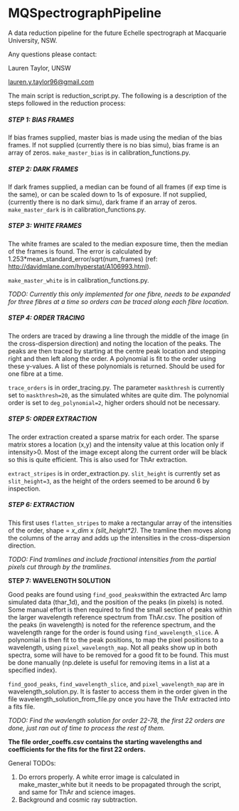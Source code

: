 # MQSpectrographPipeline
A data reduction pipeline for the future Echelle spectrograph at Macquarie University, NSW.

Any questions please contact: 

Lauren Taylor, UNSW

lauren.y.taylor96@gmail.com



The main script is reduction_script.py. The following is a description of the steps followed in the reduction process:

##### STEP 1: BIAS FRAMES

If bias frames supplied, master bias is made using the median of the bias frames. 
If not supplied (currently there is no bias simu), bias frame is an array of zeros.
`make_master_bias` is in calibration_functions.py.

##### STEP 2: DARK FRAMES

If dark frames supplied, a median can be found of all frames (if exp time is the same),
or can be scaled down to 1s of exposure.
If not supplied, (currently there is no dark simu), dark frame if an array of zeros.
`make_master_dark` is in calibration_functions.py.

##### STEP 3: WHITE FRAMES

The white frames are scaled to the median exposure time, then the median of the frames is found. The error is calculated by 1.253*mean_standard_error/sqrt(num_frames) (ref: http://davidmlane.com/hyperstat/A106993.html). 

`make_master_white` is in calibration_functions.py.

*TODO: Currently this only implemented for one fibre, needs to be expanded for three fibres at a time so orders can be traced along each fibre location.*

##### STEP 4: ORDER TRACING

The orders are traced by drawing a line through the middle of the image (in the cross-dispersion direction) and noting the location of the peaks. The peaks are then traced by starting at the centre peak location and stepping right and then left along the order. A polynomial is fit to the order using these y-values. A list of these polynomials is returned. Should be used for one fibre at a time. 

`trace_orders` is in order_tracing.py. The parameter `maskthresh` is currently set to `maskthresh=20`, as the simulated whites are quite dim. The polynomial order is set to `deg_polynomial=2`, higher orders should not be necessary.

##### STEP 5: ORDER EXTRACTION

The order extraction created a sparse matrix for each order. The sparse matrix stores a location (x,y) and the intensity value at this location only if intensity>0. Most of the image except along the current order will be black so this is quite efficient. This is also used for ThAr extraction.

`extract_stripes` is in order_extraction.py. `slit_height` is currently set as `slit_height=3`, as the height of the orders seemed to be around 6 by inspection.

##### STEP 6: EXTRACTION

This first uses `flatten_stripes` to make a rectangular array of the intensities of the order, shape = *x_dim* x *(slit_height\*2)*. The tramline then moves along the columns of the array and adds up the intensities in the cross-dispersion direction. 

*TODO: Find tramlines and include fractional intensities from the partial pixels cut through by the tramlines.*



**STEP 7: WAVELENGTH SOLUTION**

Good peaks are found using `find_good_peaks`within the extracted Arc lamp simulated data (thar_1d), and the position of the peaks (in pixels) is noted. Some manual effort is then required to find the small section of peaks within the larger wavelength reference spectrum from ThAr.csv. The position of the peaks (in wavelength) is noted for the reference spectrum, and the wavelength range for the order is found using `find_wavelength_slice`. A polynomial is then fit to the peak positions, to map the pixel positions to a wavelength, using `pixel_wavelength_map`. Not all peaks show up in both spectra, some will have to be removed for a good fit to be found. This must be done manually (np.delete is useful for removing items in a list at a specified index). 

`find_good_peaks`, `find_wavelength_slice`, and `pixel_wavelength_map` are in wavelength_solution.py. It is faster to access them in the order given in the file wavelength_solution_from_file.py once you have the ThAr extracted into a fits file.

*TODO: Find the wavlength solution for order 22-78, the first 22 orders are done, just ran out of time to process the rest of them.* 



**The file order_coeffs.csv contains the starting wavelengths and coefficients for the fits for the first 22 orders.**



General TODOs:

1. Do errors properly. A white error image is calculated in make_master_white but it needs to be propagated through the script, and same for ThAr and science images.
2. Background and cosmic ray subtraction.